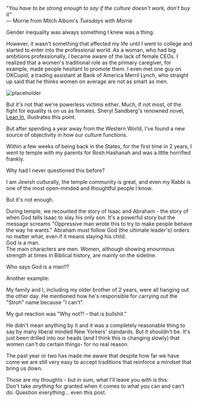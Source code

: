 <cite> 
"You have to be strong enough to say if the culture doesn't work, don't buy it"</cite> <br> ― Morrie from Mitch Albom's <em>Tuesdays with Morrie</em>
<p>
Gender inequality was always something I knew was a thing.
</p>
However, it wasn't something that affected my life until I went to college and started to enter into the professional world. As a woman, who had big ambitions professionally, I became aware of the lack of female CEOs. I realized that a women's traditional role as the primary caregiver, for example, made people hesitant to promote them. I even met one guy on OKCupid, a trading assistant at Bank of America Merril Lynch, who straight up said that he thinks women on average are not as smart as men.

![placeholder](http://cdn.shopify.com/s/files/1/0185/5092/products/persons-0087.png?v=1369543950 "Small example image")

But it's not that we're powerless victims either. Much, if not most, of the fight for equality is on us as females. Sheryl Sandberg's renowned novel, <a href="http://www.nytimes.com/2013/03/10/books/review/sheryl-sandbergs-lean-in.html?pagewanted=all&_r=0">Lean In</a>, illustrates this point.

But after spending a year away from the Western World, I've found a new source of objectivity in how our culture functions.

Within a few weeks of being back in the States, for the first time in 2 years, I went to temple with my parents for Rosh Hashanah and was a little horrified frankly.

Why had I never questioned this before?

I am Jewish culturally, the temple community is great, and even my Rabbi is one of the most open-minded and thoughtful people I know.

But it's not enough.

During temple, we recounted the story of Isaac and Abraham - the story of when God tells Isaac to slay his only son.  It's a powerful story but the message screams "Oppressive man wrote this to try to make people behave the way he wants."
Abraham must follow God (the ultimate leader's) orders no matter what, even if it means slaying his child.<br>
God is a man.<br>
The main characters are men. Women, although showing enourmous strength at times in Biblical history, are mainly on the sideline.

Who says God is a man!!?

Another example:<br>

My family and I, including my older brother of 2 years, were all hanging out the other day. He mentioned how he's responsible for carrying out the "Stroh" name because "I can't".

My gut reaction was "Why not?! - that is bullshit."

He didn't mean anything by it and it was a completely reasonable thing to say by many liberal minded New Yorkers' standards. But it shouldn't be. It's just been drilled into our heads (and I think this is changing slowly) that women can't do certain things- for no real reason.

The past year or two has made me aware that despite how far we have come we are still very easy to accept traditions that reinforce a mindset that bring us down.

Those are my thoughts - but in sum, what I'll leave you with is this:<br>Don't take <em>anything</em> for granted when it comes to what you can and can't do. Question everything... even this post.
